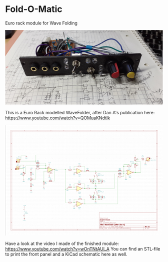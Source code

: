 # Fold-O-Matic
Euro rack module for Wave Folding

![WaveFolder Euro Rack Style](3D/20200806_161902.jpg)

This is a Euro Rack modelled WaveFolder, after Dan A's publication here: https://www.youtube.com/watch?v=QOMuaKNdtIk

![WaveFolder Schematic v0.1](Fold-O-Matic_schematic_v0.1.png)

Have a look at the video I made of the finished module: https://www.youtube.com/watch?v=wOnTNtAUl_A
You can find an STL-file to print the front panel and a KiCad schematic here as well.
